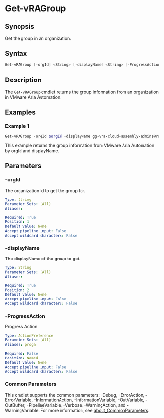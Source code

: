 # Get-vRAGroup

## Synopsis

Get the group in an organization.

## Syntax

```powershell
Get-vRAGroup [-orgId] <String> [-displayName] <String> [-ProgressAction <ActionPreference>] [<CommonParameters>]
```

## Description

The `Get-vRAGroup` cmdlet returns the group information from an organization in VMware Aria Automation.

## Examples

### Example 1

```powershell
Get-vRAGroup -orgId $orgId -displayName gg-vra-cloud-assemhly-admins@rainpole.io
```

This example returns the group information from VMware Aria Automation by orgId and displayName.

## Parameters

### -orgId

The organization Id to get the group for.

```yaml
Type: String
Parameter Sets: (All)
Aliases:

Required: True
Position: 1
Default value: None
Accept pipeline input: False
Accept wildcard characters: False
```

### -displayName

The displayName of the group to get.

```yaml
Type: String
Parameter Sets: (All)
Aliases:

Required: True
Position: 2
Default value: None
Accept pipeline input: False
Accept wildcard characters: False
```

### -ProgressAction

Progress Action

```yaml
Type: ActionPreference
Parameter Sets: (All)
Aliases: proga

Required: False
Position: Named
Default value: None
Accept pipeline input: False
Accept wildcard characters: False
```

### Common Parameters

This cmdlet supports the common parameters: -Debug, -ErrorAction, -ErrorVariable, -InformationAction, -InformationVariable, -OutVariable, -OutBuffer, -PipelineVariable, -Verbose, -WarningAction, and -WarningVariable. For more information, see [about_CommonParameters](http://go.microsoft.com/fwlink/?LinkID=113216).
